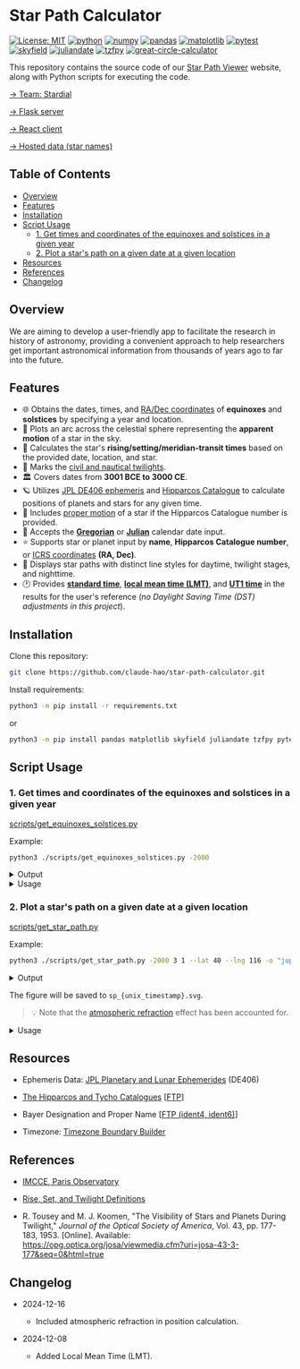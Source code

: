 # Star Path Calculator

[![License: MIT](https://img.shields.io/badge/License-MIT-yellow.svg)](./LICENSE)
[![python](https://img.shields.io/badge/Python-3.10,_3.11-3776AB?logo=python&logoColor=white)](https://www.python.org) [![numpy](https://img.shields.io/badge/Numpy-2.0.1-013243?logo=numpy&logoColor=white)](https://numpy.org) [![pandas](https://img.shields.io/badge/Pandas-2.2.2-150458?logo=Pandas&logoColor=white)](https://pandas.pydata.org) [![matplotlib](https://img.shields.io/badge/Matplotlib-3.9.1.post1-12557C)](https://matplotlib.org) [![pytest](https://img.shields.io/badge/pytest-8.3.4-0A9EDC)](https://pytest.org/) [![skyfield](https://img.shields.io/badge/Skyfield-1.49-BD9354)](https://rhodesmill.org/skyfield) [![juliandate](https://img.shields.io/badge/Juliandate-1.0.4-BD9354)](https://pypi.org/project/juliandate) [![tzfpy](https://img.shields.io/badge/tzfpy-0.15.5-blue)](https://github.com/ringsaturn/tzfpy) [![great-circle-calculator](https://img.shields.io/badge/Great_Circle_Calculator-1.3.1-brightgreen)](https://github.com/seangrogan/great_circle_calculator)

This repository contains the source code of our [Star Path Viewer](https://star-path-viewer.pages.dev/) website, along with Python scripts for executing the code.

[→ Team: Stardial](https://github.com/stardial-astro)

[→ Flask server](https://github.com/lydiazly/star-path-calculator-flask)

[→ React client](https://github.com/stardial-astro/star-path-viewer)

[→ Hosted data (star names)](https://github.com/stardial-astro/star-path-data)

## Table of Contents<!-- omit in toc -->

- [Overview](#overview)
- [Features](#features)
- [Installation](#installation)
- [Script Usage](#script-usage)
  - [1. Get times and coordinates of the equinoxes and solstices in a given year](#1-get-times-and-coordinates-of-the-equinoxes-and-solstices-in-a-given-year)
  - [2. Plot a star's path on a given date at a given location](#2-plot-a-stars-path-on-a-given-date-at-a-given-location)
- [Resources](#resources)
- [References](#references)
- [Changelog](#changelog)

## Overview

We are aiming to develop a user-friendly app to facilitate the research in history of astronomy, providing a convenient approach to help researchers get important astronomical information from thousands of years ago to far into the future.

## Features

- :globe_with_meridians: Obtains the dates, times, and [RA/Dec coordinates](https://en.wikipedia.org/wiki/Equatorial_coordinate_system) of **equinoxes** and **solstices** by specifying a year and location.
- :dizzy: Plots an arc across the celestial sphere representing the **apparent motion** of a star in the sky.
- :sunrise: Calculates the star's **rising/setting/meridian-transit times** based on the provided date, location, and star.
- :sunrise_over_mountains: Marks the [civil and nautical twilights](https://en.wikipedia.org/wiki/Twilight).
- :classical_building: Covers dates from **3001 BCE to 3000 CE**.
- :ringed_planet: Utilizes [JPL DE406 ephemeris](https://ssd.jpl.nasa.gov/planets/eph_export.html) and [Hipparcos Catalogue](https://www.cosmos.esa.int/web/hipparcos/home) to calculate positions of planets and stars for any given time.
- :telescope: Includes [proper motion](https://en.wikipedia.org/wiki/Proper_motion) of a star if the Hipparcos Catalogue number is provided.
- :calendar: Accepts the **[Gregorian](https://en.wikipedia.org/wiki/Gregorian_calendar)** or **[Julian](https://en.wikipedia.org/wiki/Julian_calendar)** calendar date input.
- :star: Supports star or planet input by **name**, **Hipparcos Catalogue number**, or [ICRS coordinates](https://en.wikipedia.org/wiki/International_Celestial_Reference_System_and_its_realizations) **(RA, Dec)**.
- :night_with_stars: Displays star paths with distinct line styles for daytime, twilight stages, and nighttime.
- :clock1: Provides **[standard time](https://en.wikipedia.org/wiki/Standard_time)**, **[local mean time (LMT)](https://en.wikipedia.org/wiki/Local_mean_time)**, and **[UT1 time](https://en.wikipedia.org/wiki/Universal_Time)** in the results for the user's reference (*no Daylight Saving Time (DST) adjustments in this project*).

## Installation

Clone this repository:

```sh
git clone https://github.com/claude-hao/star-path-calculator.git
```

Install requirements:

```sh
python3 -m pip install -r requirements.txt
```

or

```sh
python3 -m pip install pandas matplotlib skyfield juliandate tzfpy pytest
```

## Script Usage

### 1. Get times and coordinates of the equinoxes and solstices in a given year

[scripts/get_equinoxes_solstices.py](./scripts/get_equinoxes_solstices.py)

Example:

```bash
python3 ./scripts/get_equinoxes_solstices.py -2000
```

<details>
<summary>Output</summary>

```text
Dates, times, and ICRS coordinates (J2000) of the equinoxes and solstices in 2001 BCE:

[Vernal Equinox]   -2000-03-21 04:40:19.602 (UT1)
                   ra = 52.962, dec = 19.517

[Summer Solstice]  -2000-06-23 11:32:34.141 (UT1)
                   ra = 147.791, dec = 13.371

[Autumnal Equinox] -2000-09-22 05:50:58.094 (UT1)
                   ra = 232.955, dec = -19.515

[Winter Solstice]  -2000-12-19 15:18:26.852 (UT1)
                   ra = 327.784, dec = -13.373
```

</details>

<details>
<summary>Usage</summary>

```text
usage: python3 get_equinoxes_solstices.py [-h] [year]

Specify a year to obtain the dates, times, and coordinates in RA and Dec of the equinoxes and solstices in that year.

positional arguments:
  year        int, 0 is 1 BCE (default: this year)

options:
  -h, --help  show this help message and exit

year range:
  -3000/+3000 (Gregorian)
examples:
  # The current year:
  python3 get_equinoxes_solstices.py

  # The equinoxes and solstices of 2001 BCE:
  python3 get_equinoxes_solstices.py -2000
```

</details>

### 2. Plot a star's path on a given date at a given location

[scripts/get_star_path.py](./scripts/get_star_path.py)

Example:

```bash
python3 ./scripts/get_star_path.py -2000 3 1 --lat 40 --lng 116 -o "jupiter"
```

<details>
<summary>Output</summary>

```text
[Date (Gregorian)] 1 Mar 2001 BCE
[Location]         lat/lng = 40.000/116.000
[Celestial Object] Jupiter

[Point Details]
R:
  alt = 0.000
  az  = 122.000
  time_standard   (Gregorian) = -2000-03-01T03:41:22+08:00
  time_local_mean (Gregorian) = -2000-03-01T03:25:22
  time_ut1        (Gregorian) = -2000-02-29T19:41:22
  time_standard   (Julian)    = -2000-03-18T03:41:22+08:00
  time_local_mean (Julian)    = -2000-03-18T03:25:22
  time_ut1        (Julian)    = -2000-03-17T19:41:22
D1:
  alt = 17.774
  az  = 146.437
  time_standard   (Gregorian) = -2000-03-01T05:54:05+08:00
  time_local_mean (Gregorian) = -2000-03-01T05:38:05
  time_ut1        (Gregorian) = -2000-02-29T21:54:05
  time_standard   (Julian)    = -2000-03-18T05:54:05+08:00
  time_local_mean (Julian)    = -2000-03-18T05:38:05
  time_ut1        (Julian)    = -2000-03-17T21:54:05
D2:
  alt = 20.787
  az  = 153.305
  time_standard   (Gregorian) = -2000-03-01T06:25:25+08:00
  time_local_mean (Gregorian) = -2000-03-01T06:09:25
  time_ut1        (Gregorian) = -2000-02-29T22:25:25
  time_standard   (Julian)    = -2000-03-18T06:25:25+08:00
  time_local_mean (Julian)    = -2000-03-18T06:09:25
  time_ut1        (Julian)    = -2000-03-17T22:25:25
D3:
  alt = 22.868
  az  = 159.596
  time_standard   (Gregorian) = -2000-03-01T06:52:35+08:00
  time_local_mean (Gregorian) = -2000-03-01T06:36:35
  time_ut1        (Gregorian) = -2000-02-29T22:52:35
  time_standard   (Julian)    = -2000-03-18T06:52:35+08:00
  time_local_mean (Julian)    = -2000-03-18T06:36:35
  time_ut1        (Julian)    = -2000-03-17T22:52:35
T:
  alt = 25.682
  az  = 180.000
  time_standard   (Gregorian) = -2000-03-01T08:15:01+08:00
  time_local_mean (Gregorian) = -2000-03-01T07:59:01
  time_ut1        (Gregorian) = -2000-03-01T00:15:01
  time_standard   (Julian)    = -2000-03-18T08:15:01+08:00
  time_local_mean (Julian)    = -2000-03-18T07:59:01
  time_ut1        (Julian)    = -2000-03-18T00:15:01
S:
  alt = 0.000
  az  = 238.003
  time_standard   (Gregorian) = -2000-03-01T12:48:40+08:00
  time_local_mean (Gregorian) = -2000-03-01T12:32:40
  time_ut1        (Gregorian) = -2000-03-01T04:48:40
  time_standard   (Julian)    = -2000-03-18T12:48:40+08:00
  time_local_mean (Julian)    = -2000-03-18T12:32:40
  time_ut1        (Julian)    = -2000-03-18T04:48:40
```

</details>

The figure will be saved to `sp_{unix_timestamp}.svg`.

> :bulb: Note that the [atmospheric refraction](https://en.wikipedia.org/wiki/Atmospheric_refraction) effect has been accounted for.

<details>
<summary>Usage</summary>

```text
usage: python3 get_star_path.py [-h] [--lat float] [--lng float] [-o str] [-j] [--name] [--no-svg] [year] [month] [day]

Specify a local date, location, and celestial object to draw the star path. Daylight Saving Time (DST) is ignored.

positional arguments:
  year                  int, 0 is 1 BCE (default: this year)
  month                 e.g., January|Jan|1 (default: this month, or January if the year is provided)
  day                   int (default: today, or 1 if the year is provided)

options:
  -h, --help            show this help message and exit
  --lat float           latitude in decimal degrees (default: 39.9042)
  --lng float, --lon float
                        longitude in decimal degrees (default: 116.4074)
  -o str, --obj str     planet name, Hipparcos Catalogue number, or the ICRS coordinates in the format 'ra,dec' (default: Mars)
  -j, --julian          use Julian calendar (default: Gregorian calendar)
  --name                print the proper name or the Bayer designation, if available (default: False)
  --no-svg              do not export the SVG image (default: export SVG)

date range:
  -3000-01-29/+3000-05-06 (Gregorian)
examples:
  # Plot the star path of Mars:
  python3 get_star_path.py -o mars

  # Plot the star path of Vega by giving its Hipparcos Catalogue number:
  python3 get_star_path.py -o 91262

  # Plot the star path by giving the star's ICRS coordinates (RA, Dec):
  python3 get_star_path.py -o 310.7,-5.1
```

</details>

## Resources

- Ephemeris Data: [JPL Planetary and Lunar Ephemerides](https://ssd.jpl.nasa.gov/planets/eph_export.html) (DE406)

- [The Hipparcos and Tycho Catalogues](https://www.cosmos.esa.int/web/hipparcos/catalogues) [[FTP](https://cdsarc.cds.unistra.fr/ftp/cats/I/239)]

- Bayer Designation and Proper Name [[FTP (ident4, ident6)](https://cdsarc.cds.unistra.fr/ftp/I/239/version_cd/tables)]

- Timezone: [Timezone Boundary Builder](https://github.com/evansiroky/timezone-boundary-builder)

## References

- [IMCCE, Paris Observatory](https://www.imcce.fr)

- [Rise, Set, and Twilight Definitions](https://aa.usno.navy.mil/faq/RST_defs)

- R. Tousey and M. J. Koomen, "The Visibility of Stars and Planets During Twilight," *Journal of the Optical Society of America*, Vol. 43, pp. 177-183, 1953. [Online]. Available: <https://opg.optica.org/josa/viewmedia.cfm?uri=josa-43-3-177&seq=0&html=true>

## Changelog

- 2024-12-16
  - Included atmospheric refraction in position calculation.

- 2024-12-08
  - Added Local Mean Time (LMT).
